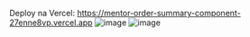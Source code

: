 Deploy na Vercel: https://mentor-order-summary-component-27enne8vp.vercel.app
![image](https://github.com/user-attachments/assets/b91354ff-a77d-4e63-9a7d-73e910b891db)
![image](https://github.com/user-attachments/assets/70375ecf-d1f5-45fb-84bf-bf1df7f41c87)
